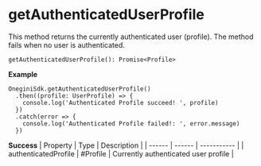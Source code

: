 # getAuthenticatedUserProfile

This method returns the currently authenticated user (profile). The method fails when no user is authenticated.



`getAuthenticatedUserProfile(): Promise<Profile>`

**Example**
```
OneginiSdk.getAuthenticatedUserProfile()
  .then((profile: UserProfile) => {
    console.log('Authenticated Profile succeed! ', profile)
  })
  .catch(error => {
    console.log('Authenticated Profile failed!: ', error.message)
  })
```

**Success**
| Property | Type | Description |
| ------ | ------ | ----------- |
| authenticatedProfile   | #Profile   | Currently authenticated user profile |
